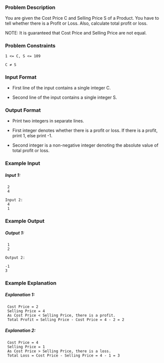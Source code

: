 ### Problem Description

You are given the Cost Price C and Selling Price S of a Product. You have to tell whether there is a Profit or Loss. Also, calculate total profit or loss.

NOTE: It is guaranteed that Cost Price and Selling Price are not equal.



### Problem Constraints
```
1 <= C, S <= 109

C ≠ S
```



### Input Format

- First line of the input contains a single integer C.

- Second line of the input contains a single integer S.



### Output Format

- Print two integers in separate lines.

- First integer denotes whether there is a profit or loss. If there is a profit, print 1, else print -1.

- Second integer is a non-negative integer denoting the absolute value of total profit or loss.


### Example Input

##### Input 1:
```
 2
 4
```
```
Input 2:
 4
 1
```
### Example Output

##### Output 1:
```
 1
 2
 ```
 ```
Output 2:

 -1
 3
```

### Example Explanation

##### Explanation 1:
```
 Cost Price = 2
 Selling Price = 4
 As Cost Price < Selling Price, there is a profit.
 Total Profit = Selling Price - Cost Price = 4 - 2 = 2
```
##### Explanation 2:
```
 Cost Price = 4
 Selling Price = 1
 As Cost Price > Selling Price, there is a loss.
 Total Loss = Cost Price - Selling Price = 4 - 1 = 3 
```